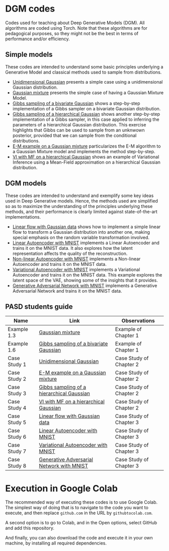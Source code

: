 # DGM codes
Codes used for teaching about Deep Generative Models (DGM). All algorithms are coded using Torch. Note that these algorithms are for pedagogical purposes, so they might not be the best in terms of performance and/or efficiency.

## Simple models
These codes are intended to understand some basic principles underlying a Generative Model and classical methods used to sample from distributions. 
* [Unidimensional Gaussian](/simple_models/gaussian_unidimensional.ipynb) presents a simple case using a unidimensional Gaussian distribution.
* [Gaussian mixture](/simple_models/gaussian_mixture.ipynb) presents the simple case of having a Gaussian Mixture Model.
* [Gibbs sampling of a bivariate Gaussian](/simple_models/gibbs_gaussian.ipynb) shows a step-by-step implementation of a Gibbs sampler on a bivariate Gaussian distribution.
* [Gibbs sampling of a hierarchical Gaussian](/simple_models/gibbs_hierarchical_gaussian.ipynb) shows another step-by-step implementation of a Gibbs sampler, in this case applied to inferring the parameters of a hierarchical Gaussian distribution. This exercise highlights that Gibbs can be used to sample from an unknwown posterior, provided that we can sample from the conditional distributions.
* [E-M example on a Gaussian mixture](/simple_models/gaussian_mixture_em.ipynb) particularizes the E-M algorithm to a Gaussian Mixture model and implements the method step-by-step.
* [VI with MF on a hierarchical Gaussian](/simple_models/vi_mean_field.ipynb) shows an example of Variational Inference using a Mean-Field approximation on a hierarchical Gaussian distribution.

## DGM models
These codes are intended to understand and exemplify some key ideas used in Deep Generative models. Hence, the methods used are simplified so as to maximize the understanding of the principles underlying these methods, and their performance is clearly limited against state-of-the-art implementations. 
* [Linear flow with Gaussian data](/dgm/linear_flow_gaussian.ipynb) shows how to implement a simple linear flow to transform a Gaussian distribution into another one, making special emphasis on the random variable transformation involved.
* [Linear Autoencoder with MNIST](/dgm/linear_ae_mnist.ipynb) implements a Linear Autoencoder and trains it on the MNIST data. It also explores how the latent representation affects the quality of the reconstruction.
* [Non-linear Autoencoder with MNIST](/dgm/nonlinear_ae_mnist.ipynb) implements a Non-linear Autoencoder and trains it on the MNIST data.
* [Variational Autoencoder with MNIST](/dgm/vae_mnist.ipynb) implements a Variational Autoencoder and trains it on the MNIST data. This example explores the latent space of the VAE, showing some of the insights that it provides.
* [Generative Adversarial Network with MNIST](/dgm/gan_mnist.ipynb) implements a Generative Adversarial Network and trains it on the MNIST data.

## PASD students guide

| Name | Link | Observations            |
| ----------- | ----------- |-------------------------|
| Example 1.3  | [Gaussian mixture](/simple_models/gaussian_mixture.ipynb)       | Example of Chapter 1    |
| Example 1.6  | [Gibbs sampling of a bivariate Gaussian](/simple_models/gibbs_gaussian.ipynb)       | Example of Chapter 1    |
| Case Study 1 | [Unidimensional Gaussian](/simple_models/gaussian_unidimensional.ipynb)       | Case Study of Chapter 2 |
| Case Study 2 | [E-M example on a Gaussian mixture](/simple_models/gaussian_mixture_em.ipynb)       | Case Study of Chapter 2 |
| Case Study 3 | [Gibbs sampling of a hierarchical Gaussian](/simple_models/gibbs_hierarchical_gaussian.ipynb)       | Case Study of Chapter 2 |
| Case Study 4 | [VI with MF on a hierarchical Gaussian](/simple_models/vi_mean_field.ipynb)       | Case Study of Chapter 2 |
| Case Study 5 | [Linear flow with Gaussian data](/dgm/linear_flow_gaussian.ipynb)       | Case Study of Chapter 3 |
| Case Study 6 | [Linear Autoencoder with MNIST](/dgm/linear_ae_mnist.ipynb)       | Case Study of Chapter 3 |
| Case Study 7 | [Variational Autoencoder with MNIST](/dgm/vae_mnist.ipynb)       | Case Study of Chapter 3 |
| Case Study 8 | [Generative Adversarial Network with MNIST](/dgm/gan_mnist.ipynb)       | Case Study of Chapter 3 |


# Execution in Google Colab

The recommended way of executing these codes is to use Google Colab. The simplest way of doing that is to navigate to the code you want to execute, and then replace `github.com` in the URL by `githubtocolab.com`.

A second option is to go to Colab, and in the Open options, select GitHub and add this repository.

And finally, you can also download the code and execute it in your own machine, by installing all required dependencies.
